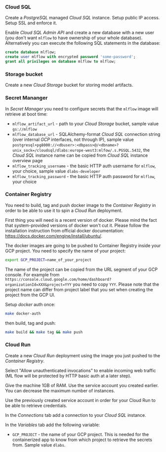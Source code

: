 ### Cloud SQL

Create a *PostgreSQL* managed *Cloud SQL* instance.
Setup public IP access.
Setup SSL and enforce it.

Enable *Cloud SQL Admin API* and create a new database with a new user (you don't want `mlflow` to have ownership of your whole database).
Alternatively you can execute the following SQL statements in the database:
```sql
create database mlflow;
create user mlflow with encrypted password 'some-password';
grant all privileges on database mlflow to mlflow;
```

### Storage bucket

Create a new *Cloud Storage* bucket for storing model artifacts.

### Secret Mananger

In *Secret Manager* you need to configure secrets that the `mlflow` image will retrieve at boot time:

* `mlflow_artifact_url` - path to your *Cloud Storage* bucket, sample value `gs://mlflow`
* `mlflow_database_url` - SQLAlchemy-format *Cloud SQL* connection string (over internal *GCP* interfaces, not through IP), sample value `postgresql+pg8000://<dbuser>:<dbpass>@/<dbname>?unix_sock=/cloudsql/dlabs:europe-west3:mlfow/.s.PGSQL.5432`, the *Cloud SQL* instance name can be copied from *Cloud SQL* instance overview page
* `mlflow_tracking_username` - the basic HTTP auth username for `mlflow`, your choice, sample value `dlabs-developer`
* `mlflow_tracking_password` - the basic HTTP auth password for `mlflow`, your choice

### Container Registry

You need to build, tag and push docker image to the *Container Registry* in order to be able to use it to spin a *Cloud Run* deployment.

First thing you will need is a recent version of docker. Please mind the fact that system-provided versions of docker won't cut it. Please follow the installation instruction from official docker documentation: https://docs.docker.com/engine/install/ubuntu/.

The docker images are going to be pushed to Container Registry inside your GCP project. You need to specify the name of your project:
```sh
export GCP_PROJECT=name_of_your_project
```
The name of the project can be copied from the URL segment of your GCP console. For example from `https://console.cloud.google.com/home/dashboard?organizationId=XXX&project=YYY` you need to copy `YYY`. Please note that the project name can differ from project label that you set when creating the project from the GCP UI.

Setup *docker* auth once:

```sh
make docker-auth
```

then build, tag and push:

```sh
make build && make tag && make push
```

### Cloud Run

Create a new *Cloud Run* deployment using the image you just pushed to the *Container Registry*.

Select "Allow unauthenticated invocations" to enable incoming web traffic (ML flow will be protected by HTTP basic auth at a later step).

Give the machine 1GB of RAM. Use the service account you created earlier. You can decrease the maximum number of instances.

Use the previously created service account in order for your Cloud Run to be able to retrieve credentials.

In the *Connections* tab add a connection to your *Cloud SQL* instance.

In the *Variables* tab add the following variable:

* `GCP_PROJECT` - the name of your GCP project. This is needed for the containerized app to know from which project to retrieve the secrets from. Sample value `dlabs`.
